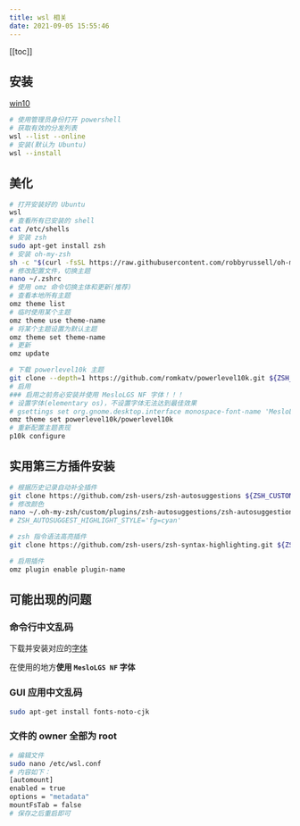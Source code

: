```yaml
---
title: wsl 相关
date: 2021-09-05 15:55:46
---
```


[[toc]]

## 安装

[win10](https://zhuanlan.zhihu.com/p/199672708)

```bash
# 使用管理员身份打开 powershell
# 获取有效的分发列表
wsl --list --online
# 安装(默认为 Ubuntu)
wsl --install
```

## 美化

```bash
# 打开安装好的 Ubuntu
wsl
# 查看所有已安装的 shell
cat /etc/shells
# 安装 zsh
sudo apt-get install zsh
# 安装 oh-my-zsh
sh -c "$(curl -fsSL https://raw.githubusercontent.com/robbyrussell/oh-my-zsh/master/tools/install.sh)"
# 修改配置文件，切换主题
nano ~/.zshrc
# 使用 omz 命令切换主体和更新(推荐)
# 查看本地所有主题
omz theme list
# 临时使用某个主题
omz theme use theme-name
# 将某个主题设置为默认主题
omz theme set theme-name
# 更新
omz update

# 下载 powerlevel10k 主题
git clone --depth=1 https://github.com/romkatv/powerlevel10k.git ${ZSH_CUSTOM:-$HOME/.oh-my-zsh/custom}/themes/powerlevel10k
# 启用
### 启用之前务必安装并使用 MesloLGS NF 字体！！！
# 设置字体(elementary os)，不设置字体无法达到最佳效果
# gsettings set org.gnome.desktop.interface monospace-font-name 'MesloLGS NF 10'
omz theme set powerlevel10k/powerlevel10k
# 重新配置主题表现
p10k configure
```

## 实用第三方插件安装

```bash
# 根据历史记录自动补全插件
git clone https://github.com/zsh-users/zsh-autosuggestions ${ZSH_CUSTOM:-~/.oh-my-zsh/custom}/plugins/zsh-autosuggestions
# 修改颜色
nano ~/.oh-my-zsh/custom/plugins/zsh-autosuggestions/zsh-autosuggestions.zsh
# ZSH_AUTOSUGGEST_HIGHLIGHT_STYLE='fg=cyan'

# zsh 指令语法高亮插件
git clone https://github.com/zsh-users/zsh-syntax-highlighting.git ${ZSH_CUSTOM:-~/.oh-my-zsh/custom}/plugins/zsh-syntax-highlighting

# 启用插件
omz plugin enable plugin-name
```

## 可能出现的问题

### 命令行中文乱码

下载并安装对应的[字体](https://github.com/romkatv/powerlevel10k#manual-font-installation)

在使用的地方**使用 `MesloLGS NF` 字体**

### GUI 应用中文乱码

```bash
sudo apt-get install fonts-noto-cjk
```

### 文件的 owner 全部为 root

```bash
# 编辑文件
sudo nano /etc/wsl.conf
# 内容如下：
[automount]
enabled = true      
options = "metadata"
mountFsTab = false
# 保存之后重启即可
```
